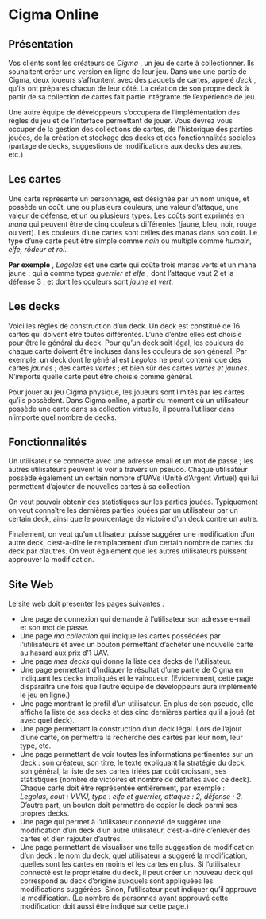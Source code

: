 # Cigma Online

## Présentation

Vos clients sont les créateurs de _Cigma_ , un jeu de carte à collectionner. Ils souhaitent créer une version en ligne de leur jeu. Dans une une partie de Cigma, deux joueurs s’affrontent avec des paquets de cartes, appelé _deck_ , qu’ils ont préparés chacun de leur côté. La création de son propre deck à partir de sa collection de cartes fait partie intégrante de l’expérience de jeu.

Une autre équipe de développeurs s’occupera de l’implémentation des règles du jeu et de l’interface permettant de jouer. Vous devrez vous occuper de la gestion des collections de cartes, de l’historique des parties jouées, de la création et stockage des decks et des fonctionnalités sociales (partage de decks, suggestions de modifications aux decks des autres, etc.)

## Les cartes

Une carte représente un personnage, est désignée par un nom unique, et possède un coût, une ou plusieurs couleurs, une valeur d’attaque, une valeur de défense, et un ou plusieurs types. Les coûts sont exprimés en _mana_ qui peuvent être de cinq couleurs différentes (jaune, bleu, noir, rouge ou vert). Les couleurs d’une cartes sont celles des manas dans son coût. Le type d’une carte peut être simple comme _nain_ ou multiple comme _humain, elfe, rôdeur et roi_.

**Par exemple** , _Legolas_ est une carte qui coûte trois manas verts et un mana jaune ; qui a comme types _guerrier et elfe_ ; dont l’attaque vaut 2 et la défense 3 ; et dont les couleurs sont _jaune et vert_.

## Les decks

Voici les règles de construction d’un deck. Un deck est constitué de 16 cartes qui doivent être toutes différentes. L’une d’entre elles est choisie pour être le général du deck. Pour qu’un deck soit légal, les couleurs de chaque carte doivent être incluses dans les couleurs de son général. Par exemple, un deck dont le général est _Legolas_ ne peut contenir que des cartes _jaunes_ ; des cartes _vertes_ ; et bien sûr des cartes _vertes et jaunes_. N’importe quelle carte peut être choisie comme général.

Pour jouer au jeu Cigma physique, les joueurs sont limités par les cartes qu’ils possèdent. Dans Cigma online, à partir du moment où un utilisateur possède une carte dans sa collection virtuelle, il pourra l’utiliser dans n’importe quel nombre de decks.

## Fonctionnalités

Un utilisateur se connecte avec une adresse email et un mot de passe ; les autres utilisateurs peuvent le voir à travers un pseudo. Chaque utilisateur possède également un certain nombre d’UAVs (Unité d’Argent Virtuel) qui lui permettent d’ajouter de nouvelles cartes à sa collection.

On veut pouvoir obtenir des statistiques sur les parties jouées. Typiquement on veut connaître les dernières parties jouées par un utilisateur par un certain deck, ainsi que le pourcentage de victoire d’un deck contre un autre.

Finalement, on veut qu’un utilisateur puisse suggérer une modification d’un autre deck, c’est-à-dire le remplacement d’un certain nombre de cartes du deck par d’autres. On veut également que les autres utilisateurs puissent approuver la modification.

## Site Web

Le site web doit présenter les pages suivantes :
- Une page de connexion qui demande à l’utilisateur son adresse e-mail et son mot de passe.
- Une page _ma collection_ qui indique les cartes possédées par l’utilisateurs et avec un bouton permettant d’acheter une nouvelle carte au hasard aux prix d’1 UAV.
- Une page _mes decks_ qui donne la liste des decks de l’utilisateur.
- Une page permettant d’indiquer le résultat d’une partie de Cigma en indiquant les decks impliqués et le vainqueur. (Evidemment, cette page disparaîtra une fois que l’autre équipe de développeurs aura implémenté le jeu en ligne.)
- Une page montrant le profil d’un utilisateur. En plus de son pseudo, elle affiche la liste de ses decks et des cinq dernières parties qu’il a joué (et avec quel deck).
- Une page permettant la construction d’un deck légal. Lors de l’ajout d’une carte, on permettra la recherche des cartes par leur nom, leur type, etc.
- Une page permettant de voir toutes les informations pertinentes sur un deck : son créateur, son titre, le texte expliquant la stratégie du deck, son général, la liste de ses cartes triées par coût croissant, ses statistiques (nombre de victoires et nombre de défaites avec ce deck). Chaque carte doit être représentée entièrement, par exemple :  
_Legolas, cout : VVVJ, type : elfe et guerrier, attaque : 2, défense : 2._  
D’autre part, un bouton doit permettre de copier le deck parmi ses propres decks.
- Une page qui permet à l’utilisateur connexté de suggérer une modification d’un deck d’un autre utilisateur, c’est-à-dire d’enlever des cartes et d’en rajouter d’autres.
- Une page permettant de visualiser une telle suggestion de modification d’un deck : le nom du deck, quel utilisateur a suggéré la modification, quelles sont les cartes en moins et les cartes en plus. Si l’utilisateur connecté est le propriétaire du deck, il peut créer un nouveau deck qui correspond au deck d’origine auxquels sont appliquées les modifications suggérées. Sinon, l’utilisateur peut indiquer qu’il approuve la modification. (Le nombre de personnes ayant approuvé cette modification doit aussi être indiqué sur cette page.)
